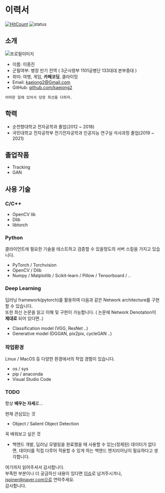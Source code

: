 # 이력서

[![HitCount](http://hits.dwyl.io/JSpiner/RESUME.svg)](http://hits.dwyl.io/JSpiner/RESUME)
![status](https://img.shields.io/badge/working-brightgreen.svg)

## 소개
![프로필이미지](https://github.com/JSpiner/RESUME/raw/master/images/profile.jpeg)
- 이름: 이종진
- 군필여부: 병장 만기 전역 ( 3군사령부 1101공병단 133대대 본부중대 )
- 취미: 여행, 게임, **카페코딩**, 클라이밍
- Email: kaejong2@Gmail.com
- GitHub: [github.com/kaejong2](https://github.com/kaejong2)

```
어떠한 일에 있어서 당장 최선을 다하자.
```



## 학력
- 순천향대학교 전자공학과 졸업(2012 ~ 2018)
- 국민대학교 전자공학부 전기전자공학과 인공지능 연구실 석사과정 졸업(2019 ~ 2021)

## 졸업작품
- Tracking
- GAN

## 사용 기술
### C/C++
- OpenCV lib
- Dlib
- libtorch

### Python
클라이언트에 필요한 기술을 테스트하고 검증할 수 있을정도의 서버 스킬을 가지고 있습니다.
- PyTorch / Torchvision
- OpenCV / Dlib
- Numpy / Matplotlib / Scikit-learn / Pillow / Tensorboard / ..

### Deep Learning
딥러닝 framework(pytorch)를 활용하여 다음과 같은 Network architecture를 구현할 수 있습니다. \
또한 최신 논문을 읽고 이해 및 구현이 가능합니다. ( 논문에 Network Denotation이 **제대로** 되어 있다면..)
- Classification model (VGG, ResNet ..)
- Generative model (DGGAN, pix2pix, cycleGAN ..)

### 작업환경
Linux / MacOS 등 다양한 환경에서의 작업 경험이 있습니다.
- os / sys
- pip / anaconda
- Visual Studio Code

### TODO
항상 **배우는 자세**로... <br/>

현재 관심있는 것
- Object / Salient Object Detection

꼭 배워보고 싶은 것
- 백엔드 개발, 딥러닝 모델링을 완료했을 때 사용할 수 있는(정제된) 데이터가 없다면, 데이터를 직접 다루어 적용할 수 있게 하는 백엔드 엔지리어닝이 필요하다고 생각합니다.


여기까지 읽어주셔서 감사합니다. <br/>
부족한 부분이나 더 궁금하신 내용이 있다면 [이슈](https://github.com/JSpiner/RESUME/issues)로 남겨주시겨나, jspiner@naver.com으로 연락주세요.<br/>
감사합니다.
